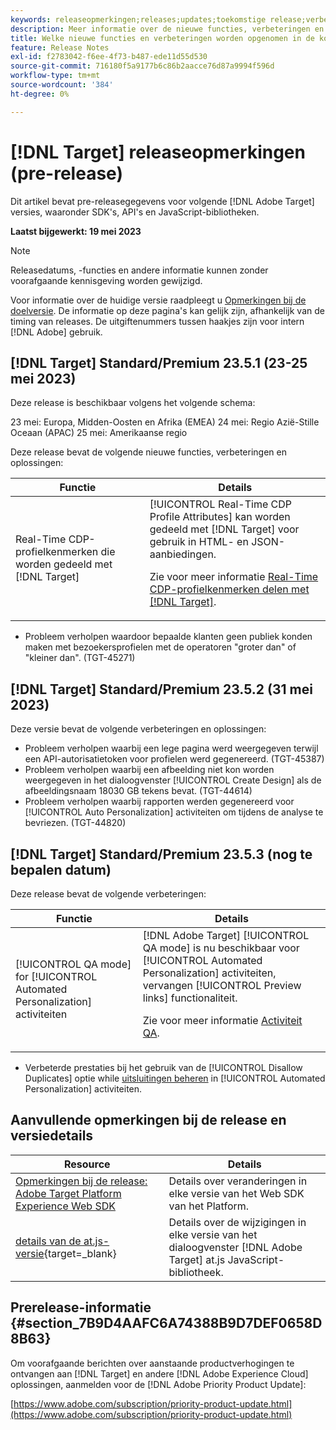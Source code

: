 ```yaml
---
keywords: releaseopmerkingen;releases;updates;toekomstige release;verbeteringen;nieuwe functies;oplossingen;updates;pre-release
description: Meer informatie over de nieuwe functies, verbeteringen en oplossingen die in de komende release van [!DNL Adobe Target], inclusief SDK's, API's en JavaScript-bibliotheken.
title: Welke nieuwe functies en verbeteringen worden opgenomen in de komende [!DNL Target] Vrijgeven?
feature: Release Notes
exl-id: f2783042-f6ee-4f73-b487-ede11d55d530
source-git-commit: 716180f5a9177b6c86b2aacce76d87a9994f596d
workflow-type: tm+mt
source-wordcount: '384'
ht-degree: 0%

---
```


# [!DNL Target] releaseopmerkingen (pre-release)

Dit artikel bevat pre-releasegegevens voor volgende [!DNL Adobe Target] versies, waaronder SDK&#39;s, API&#39;s en JavaScript-bibliotheken.

**Laatst bijgewerkt: 19 mei 2023**

>[!NOTE]
>
>Releasedatums, -functies en andere informatie kunnen zonder voorafgaande kennisgeving worden gewijzigd.
>
>Voor informatie over de huidige versie raadpleegt u [Opmerkingen bij de doelversie](release-notes.md). De informatie op deze pagina&#39;s kan gelijk zijn, afhankelijk van de timing van releases. De uitgiftenummers tussen haakjes zijn voor intern [!DNL Adobe] gebruik.

## [!DNL Target] Standard/Premium 23.5.1 (23-25 mei 2023)

Deze release is beschikbaar volgens het volgende schema:

23 mei: Europa, Midden-Oosten en Afrika (EMEA) 24 mei: Regio Azië-Stille Oceaan (APAC) 25 mei: Amerikaanse regio

Deze release bevat de volgende nieuwe functies, verbeteringen en oplossingen:

| Functie | Details |
|--- |--- |
| Real-Time CDP-profielkenmerken die worden gedeeld met [!DNL Target] | [!UICONTROL Real-Time CDP Profile Attributes] kan worden gedeeld met [!DNL Target] voor gebruik in HTML- en JSON-aanbiedingen.<P>Zie voor meer informatie [Real-Time CDP-profielkenmerken delen met [!DNL Target]](/help/main/c-integrating-target-with-mac/integrating-with-rtcdp.md#rtcdp-profile-attributes). |

* Probleem verholpen waardoor bepaalde klanten geen publiek konden maken met bezoekersprofielen met de operatoren &quot;groter dan&quot; of &quot;kleiner dan&quot;. (TGT-45271)

## [!DNL Target] Standard/Premium 23.5.2 (31 mei 2023)

Deze versie bevat de volgende verbeteringen en oplossingen:

* Probleem verholpen waarbij een lege pagina werd weergegeven terwijl een API-autorisatietoken voor profielen werd gegenereerd. (TGT-45387)
* Probleem verholpen waarbij een afbeelding niet kon worden weergegeven in het dialoogvenster [!UICONTROL Create Design] als de afbeeldingsnaam 18030 GB tekens bevat. (TGT-44614)
* Probleem verholpen waarbij rapporten werden gegenereerd voor [!UICONTROL Auto Personalization] activiteiten om tijdens de analyse te bevriezen. (TGT-44820)

## [!DNL Target] Standard/Premium 23.5.3 (nog te bepalen datum)

Deze release bevat de volgende verbeteringen:

| Functie | Details |
|--- |--- |
| [!UICONTROL QA mode] for [!UICONTROL Automated Personalization] activiteiten | [!DNL Adobe Target] [!UICONTROL QA mode] is nu beschikbaar voor [!UICONTROL Automated Personalization] activiteiten, vervangen [!UICONTROL Preview links] functionaliteit.<P>Zie voor meer informatie [Activiteit QA](/help/main/c-activities/c-activity-qa/activity-qa.md). |

* Verbeterde prestaties bij het gebruik van de [!UICONTROL Disallow Duplicates] optie while [uitsluitingen beheren](/help/main/c-activities/t-automated-personalization/managing-exclusions.md#concept_4EF78013F80E48EFA024AE0274C9F037) in [!UICONTROL Automated Personalization] activiteiten.

## Aanvullende opmerkingen bij de release en versiedetails

| Resource | Details |
|--- |--- |
| [Opmerkingen bij de release: Adobe Target Platform Experience Web SDK](https://experienceleague.adobe.com/docs/experience-platform/edge/release-notes.html?lang=en) | Details over veranderingen in elke versie van het Web SDK van het Platform. |
| [details van de at.js-versie](https://experienceleague.corp.adobe.com/docs/target-dev/developer/client-side/at-js-implementation/target-atjs-versions.html){target=_blank} | Details over de wijzigingen in elke versie van het dialoogvenster [!DNL Adobe Target] at.js JavaScript-bibliotheek. |

## Prerelease-informatie {#section_7B9D4AAFC6A74388B9D7DEF0658D8B63}

Om voorafgaande berichten over aanstaande productverhogingen te ontvangen aan [!DNL Target] en andere [!DNL Adobe Experience Cloud] oplossingen, aanmelden voor de [!DNL Adobe Priority Product Update]:

[https://www.adobe.com/subscription/priority-product-update.html](https://www.adobe.com/subscription/priority-product-update.html)
